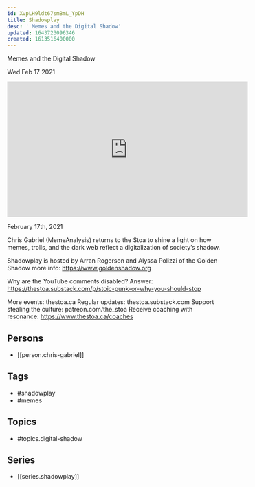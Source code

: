 ```yaml
---
id: XvpLH9ldt67smBmL_YpDH
title: Shadowplay
desc: ' Memes and the Digital Shadow'
updated: 1643723096346
created: 1613516400000
---
```



 Memes and the Digital Shadow

Wed Feb 17 2021

<iframe width="560" height="315" src="https://www.youtube.com/embed/i0KF_7D4urM" title="Shadowplay: Memes and the Digital Shadow w/ Chris Gabriel (MemeAnalysis)" frameborder="0" allow="accelerometer; autoplay; clipboard-write; encrypted-media; gyroscope; picture-in-picture" allowfullscreen ></iframe>

February 17th, 2021

Chris Gabriel (MemeAnalysis) returns to the Stoa to shine a light on how memes, trolls, and the dark web reflect a digitalization of society’s shadow.

Shadowplay is hosted by Arran Rogerson and Alyssa Polizzi of the Golden Shadow more info: https://www.goldenshadow.org

Why are the YouTube comments disabled? Answer: https://thestoa.substack.com/p/stoic-punk-or-why-you-should-stop

More events: thestoa.ca
Regular updates: thestoa.substack.com
Support stealing the culture: patreon.com/the_stoa
Receive coaching with resonance: https://www.thestoa.ca/coaches

## Persons

- [[person.chris-gabriel]]

## Tags

- #shadowplay
- #memes

## Topics

- #topics.digital-shadow

## Series

- [[series.shadowplay]]

